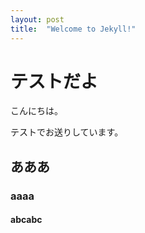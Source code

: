 ```yaml
---
layout: post
title:  "Welcome to Jekyll!"
---
```


# テストだよ
こんにちは。

テストでお送りしています。

## あああ
### aaaa
#### abcabc

